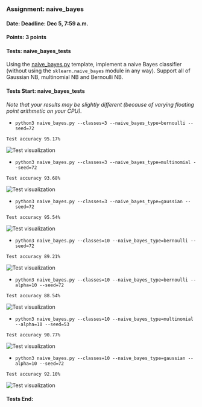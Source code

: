 ### Assignment: naive_bayes
#### Date: Deadline: Dec 5, 7:59 a.m.
#### Points: 3 points
#### Tests: naive_bayes_tests

Using the [naive_bayes.py](https://github.com/ufal/npfl129/tree/master/labs/08/naive_bayes.py)
template, implement a naive Bayes classifier (without using the
`sklearn.naive_bayes` module in any way). Support all of Gaussian NB,
multinomial NB and Bernoulli NB.

#### Tests Start: naive_bayes_tests
_Note that your results may be slightly different (because of varying floating point arithmetic on your CPU)._
- `python3 naive_bayes.py --classes=3 --naive_bayes_type=bernoulli --seed=72`
```
Test accuracy 95.17%
```
![Test visualization](//ufal.mff.cuni.cz/~straka/courses/npfl129/2223/tasks/figures/naive_bayes_1.svgz)
- `python3 naive_bayes.py --classes=3 --naive_bayes_type=multinomial --seed=72`
```
Test accuracy 93.68%
```
![Test visualization](//ufal.mff.cuni.cz/~straka/courses/npfl129/2223/tasks/figures/naive_bayes_2.svgz)
- `python3 naive_bayes.py --classes=3 --naive_bayes_type=gaussian --seed=72`
```
Test accuracy 95.54%
```
![Test visualization](//ufal.mff.cuni.cz/~straka/courses/npfl129/2223/tasks/figures/naive_bayes_3.svgz)
- `python3 naive_bayes.py --classes=10 --naive_bayes_type=bernoulli --seed=72`
```
Test accuracy 89.21%
```
![Test visualization](//ufal.mff.cuni.cz/~straka/courses/npfl129/2223/tasks/figures/naive_bayes_4.svgz)
- `python3 naive_bayes.py --classes=10 --naive_bayes_type=bernoulli --alpha=10 --seed=72`
```
Test accuracy 88.54%
```
![Test visualization](//ufal.mff.cuni.cz/~straka/courses/npfl129/2223/tasks/figures/naive_bayes_5.svgz)
- `python3 naive_bayes.py --classes=10 --naive_bayes_type=multinomial --alpha=10 --seed=53`
```
Test accuracy 90.77%
```
![Test visualization](//ufal.mff.cuni.cz/~straka/courses/npfl129/2223/tasks/figures/naive_bayes_6.svgz)
- `python3 naive_bayes.py --classes=10 --naive_bayes_type=gaussian --alpha=10 --seed=72`
```
Test accuracy 92.10%
```
![Test visualization](//ufal.mff.cuni.cz/~straka/courses/npfl129/2223/tasks/figures/naive_bayes_7.svgz)
#### Tests End:
